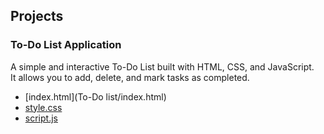 ## Projects

### To-Do List Application
A simple and interactive To-Do List built with HTML, CSS, and JavaScript.  
It allows you to add, delete, and mark tasks as completed.

- [index.html](To-Do list/index.html)
- [style.css](style.css)
- [script.js](script.js)
